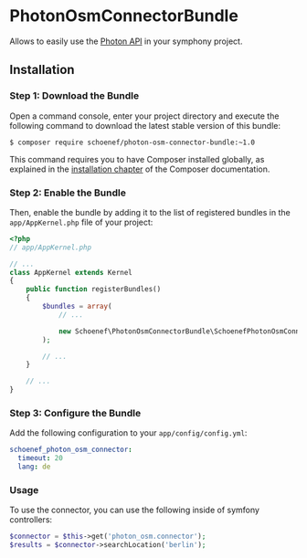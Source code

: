 # PhotonOsmConnectorBundle
Allows to easily use the [Photon API](https://photon.komoot.de/) in your symphony project.

## Installation

### Step 1: Download the Bundle


Open a command console, enter your project directory and execute the
following command to download the latest stable version of this bundle:

```console
$ composer require schoenef/photon-osm-connector-bundle:~1.0
```

This command requires you to have Composer installed globally, as explained
in the [installation chapter](https://getcomposer.org/doc/00-intro.md)
of the Composer documentation.

### Step 2: Enable the Bundle

Then, enable the bundle by adding it to the list of registered bundles
in the `app/AppKernel.php` file of your project:

```php
<?php
// app/AppKernel.php

// ...
class AppKernel extends Kernel
{
    public function registerBundles()
    {
        $bundles = array(
            // ...

            new Schoenef\PhotonOsmConnectorBundle\SchoenefPhotonOsmConnectorBundle(), // geo coding service wrapper
        );

        // ...
    }

    // ...
}
```

### Step 3: Configure the Bundle

Add the following configuration to your ```app/config/config.yml```:
```yml
schoenef_photon_osm_connector:
  timeout: 20
  lang: de
```

### Usage

To use the connector, you can use the following inside of symfony controllers:

```php
$connector = $this->get('photon_osm.connector');
$results = $connector->searchLocation('berlin');
```

